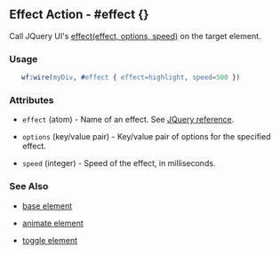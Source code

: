<!-- dash: #effect | Event | ###:Section -->



## Effect Action - #effect {}

  Call JQuery UI's [effect(effect, options, speed)](http://docs.jquery.com/UI/Effects/effect) on the target element.

### Usage

```erlang
   wf:wire(myDiv, #effect { effect=highlight, speed=500 })

```

### Attributes

   * `effect` (atom) - Name of an effect. See <a href='http://docs.jquery.com/UI/Effects'>JQuery reference</a>.

   * `options` (key/value pair) - Key/value pair of options for the specified effect.

   * `speed` (integer) - Speed of the effect, in milliseconds.

### See Also

 *  [base element](./action_base.md)

 *  [animate element](./animate.md)

 *  [toggle element](./toggle.md)

 
